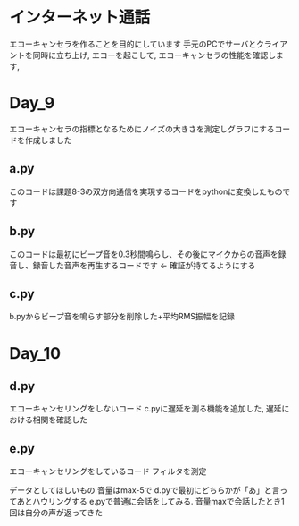 インターネット通話
===================

エコーキャンセラを作ることを目的にしています
手元のPCでサーバとクライアントを同時に立ち上げ, エコーを起こして, エコーキャンセラの性能を確認します,

# Day_9
エコーキャンセラの指標となるためにノイズの大きさを測定しグラフにするコードを作成しました

## a.py
このコードは課題8-3の双方向通信を実現するコードをpythonに変換したものです
## b.py
このコードは最初にビープ音を0.3秒間鳴らし、その後にマイクからの音声を録音し、録音した音声を再生するコードです ← 確証が持てるようにする
## c.py
b.pyからビープ音を鳴らす部分を削除した+平均RMS振幅を記録

# Day_10

## d.py
エコーキャンセリングをしないコード
c.pyに遅延を測る機能を追加した, 遅延における相関を確認した

## e.py
エコーキャンセリングをしているコード
フィルタを測定

データとしてほしいもの
音量はmax-5で
d.pyで最初にどちらかが「あ」と言ってあとハウリングする
e.pyで普通に会話をしてみる. 音量maxで会話したとき1回は自分の声が返ってきた
